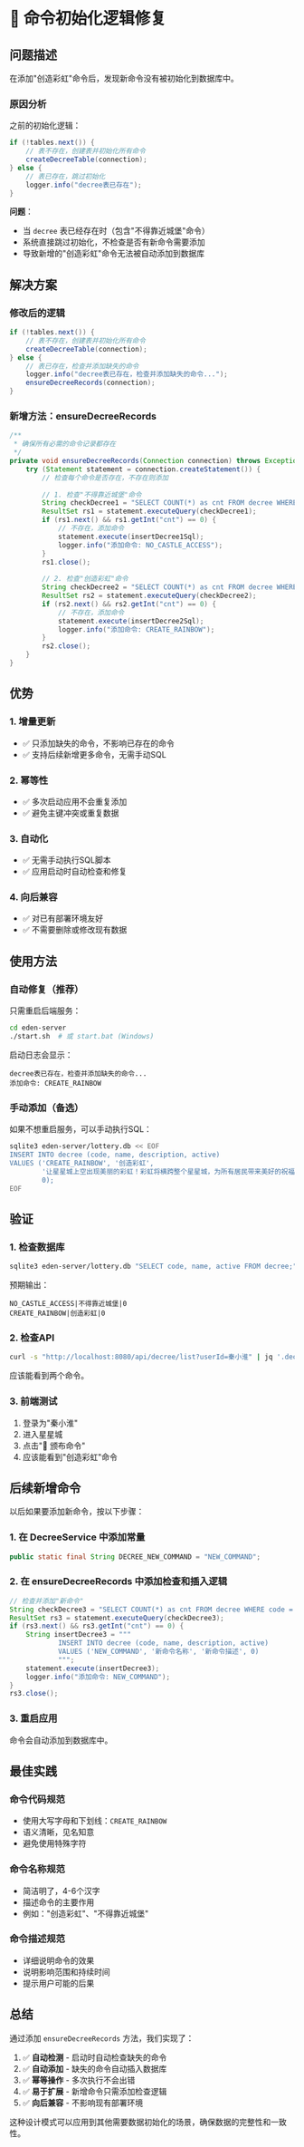 # 🔧 命令初始化逻辑修复

## 问题描述

在添加"创造彩虹"命令后，发现新命令没有被初始化到数据库中。

### 原因分析

之前的初始化逻辑：
```java
if (!tables.next()) {
    // 表不存在，创建表并初始化所有命令
    createDecreeTable(connection);
} else {
    // 表已存在，跳过初始化
    logger.info("decree表已存在");
}
```

**问题**：
- 当 `decree` 表已经存在时（包含"不得靠近城堡"命令）
- 系统直接跳过初始化，不检查是否有新命令需要添加
- 导致新增的"创造彩虹"命令无法被自动添加到数据库

## 解决方案

### 修改后的逻辑

```java
if (!tables.next()) {
    // 表不存在，创建表并初始化所有命令
    createDecreeTable(connection);
} else {
    // 表已存在，检查并添加缺失的命令
    logger.info("decree表已存在，检查并添加缺失的命令...");
    ensureDecreeRecords(connection);
}
```

### 新增方法：ensureDecreeRecords

```java
/**
 * 确保所有必需的命令记录都存在
 */
private void ensureDecreeRecords(Connection connection) throws Exception {
    try (Statement statement = connection.createStatement()) {
        // 检查每个命令是否存在，不存在则添加
        
        // 1. 检查"不得靠近城堡"命令
        String checkDecree1 = "SELECT COUNT(*) as cnt FROM decree WHERE code = 'NO_CASTLE_ACCESS'";
        ResultSet rs1 = statement.executeQuery(checkDecree1);
        if (rs1.next() && rs1.getInt("cnt") == 0) {
            // 不存在，添加命令
            statement.execute(insertDecree1Sql);
            logger.info("添加命令: NO_CASTLE_ACCESS");
        }
        rs1.close();
        
        // 2. 检查"创造彩虹"命令
        String checkDecree2 = "SELECT COUNT(*) as cnt FROM decree WHERE code = 'CREATE_RAINBOW'";
        ResultSet rs2 = statement.executeQuery(checkDecree2);
        if (rs2.next() && rs2.getInt("cnt") == 0) {
            // 不存在，添加命令
            statement.execute(insertDecree2Sql);
            logger.info("添加命令: CREATE_RAINBOW");
        }
        rs2.close();
    }
}
```

## 优势

### 1. 增量更新
- ✅ 只添加缺失的命令，不影响已存在的命令
- ✅ 支持后续新增更多命令，无需手动SQL

### 2. 幂等性
- ✅ 多次启动应用不会重复添加
- ✅ 避免主键冲突或重复数据

### 3. 自动化
- ✅ 无需手动执行SQL脚本
- ✅ 应用启动时自动检查和修复

### 4. 向后兼容
- ✅ 对已有部署环境友好
- ✅ 不需要删除或修改现有数据

## 使用方法

### 自动修复（推荐）

只需重启后端服务：

```bash
cd eden-server
./start.sh  # 或 start.bat (Windows)
```

启动日志会显示：
```
decree表已存在，检查并添加缺失的命令...
添加命令: CREATE_RAINBOW
```

### 手动添加（备选）

如果不想重启服务，可以手动执行SQL：

```bash
sqlite3 eden-server/lottery.db << EOF
INSERT INTO decree (code, name, description, active)
VALUES ('CREATE_RAINBOW', '创造彩虹', 
        '让星星城上空出现美丽的彩虹！彩虹将横跨整个星星城，为所有居民带来美好的祝福。', 
        0);
EOF
```

## 验证

### 1. 检查数据库

```bash
sqlite3 eden-server/lottery.db "SELECT code, name, active FROM decree;"
```

预期输出：
```
NO_CASTLE_ACCESS|不得靠近城堡|0
CREATE_RAINBOW|创造彩虹|0
```

### 2. 检查API

```bash
curl -s "http://localhost:8080/api/decree/list?userId=秦小淮" | jq '.decrees'
```

应该能看到两个命令。

### 3. 前端测试

1. 登录为"秦小淮"
2. 进入星星城
3. 点击"📜 颁布命令"
4. 应该能看到"创造彩虹"命令

## 后续新增命令

以后如果要添加新命令，按以下步骤：

### 1. 在 DecreeService 中添加常量

```java
public static final String DECREE_NEW_COMMAND = "NEW_COMMAND";
```

### 2. 在 ensureDecreeRecords 中添加检查和插入逻辑

```java
// 检查并添加"新命令"
String checkDecree3 = "SELECT COUNT(*) as cnt FROM decree WHERE code = 'NEW_COMMAND'";
ResultSet rs3 = statement.executeQuery(checkDecree3);
if (rs3.next() && rs3.getInt("cnt") == 0) {
    String insertDecree3 = """
            INSERT INTO decree (code, name, description, active)
            VALUES ('NEW_COMMAND', '新命令名称', '新命令描述', 0)
            """;
    statement.execute(insertDecree3);
    logger.info("添加命令: NEW_COMMAND");
}
rs3.close();
```

### 3. 重启应用

命令会自动添加到数据库中。

## 最佳实践

### 命令代码规范
- 使用大写字母和下划线：`CREATE_RAINBOW`
- 语义清晰，见名知意
- 避免使用特殊字符

### 命令名称规范
- 简洁明了，4-6个汉字
- 描述命令的主要作用
- 例如："创造彩虹"、"不得靠近城堡"

### 命令描述规范
- 详细说明命令的效果
- 说明影响范围和持续时间
- 提示用户可能的后果

## 总结

通过添加 `ensureDecreeRecords` 方法，我们实现了：

1. ✅ **自动检测** - 启动时自动检查缺失的命令
2. ✅ **自动添加** - 缺失的命令自动插入数据库
3. ✅ **幂等操作** - 多次执行不会出错
4. ✅ **易于扩展** - 新增命令只需添加检查逻辑
5. ✅ **向后兼容** - 不影响现有部署环境

这种设计模式可以应用到其他需要数据初始化的场景，确保数据的完整性和一致性。

